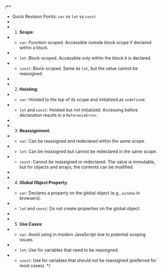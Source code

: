 /**
 * Quick Revision Points: `var` vs `let` vs `const`
 *
 * 1. **Scope**:
 *    - `var`: Function-scoped. Accessible outside block scope if declared within a block.
 *    - `let`: Block-scoped. Accessible only within the block it is declared.
 *    - `const`: Block-scoped. Same as `let`, but the value cannot be reassigned.
 *
 * 2. **Hoisting**:
 *    - `var`: Hoisted to the top of its scope and initialized as `undefined`.
 *    - `let` and `const`: Hoisted but not initialized. Accessing before declaration results in a `ReferenceError`.
 *
 * 3. **Reassignment**:
 *    - `var`: Can be reassigned and redeclared within the same scope.
 *    - `let`: Can be reassigned but cannot be redeclared in the same scope.
 *    - `const`: Cannot be reassigned or redeclared. The value is immutable, but for objects and arrays, the contents can be modified.
 *
 * 4. **Global Object Property**:
 *    - `var`: Declares a property on the global object (e.g., `window` in browsers).
 *    - `let` and `const`: Do not create properties on the global object.
 *
 * 5. **Use Cases**:
 *    - `var`: Avoid using in modern JavaScript due to potential scoping issues.
 *    - `let`: Use for variables that need to be reassigned.
 *    - `const`: Use for variables that should not be reassigned (preferred for most cases).
 */